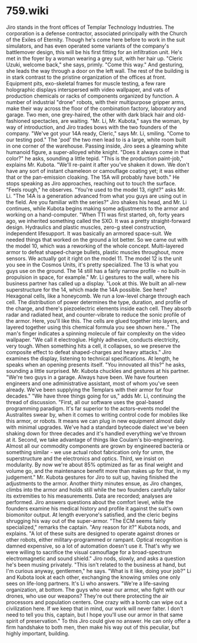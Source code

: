 <!-- TITLE: 759.wiki -->
<!-- SUBTITLE: A game log for Synthetic Saints -->

# 759.wiki

Jiro stands in the front offices of Templar Technology Industries. The corporation is a defense contractor, associated principally with the Church of the Exiles of Eternity. Though he's come here before to work in the suit simulators, and has even operated some variants of the company's battlemover design, this will be his first fitting for an infiltration unit. He's met in the foyer by a woman wearing a grey suit, with her hair up. "Cleric Uzuki, welcome back," she says, primly. "Come this way." And gesturing, she leads the way through a door on the left wall. The rest of the building is in stark contrast to the pristine organization of the offices at front. Equipment pits, exo-skeletal frames for muscle testing, a few rare holographic displays interspersed with video wallpaper, and vats of production chemicals or racks of components organized by function. A number of industrial "drone" robots, with their multipurpose gripper arms, make their way across the floor of the combination factory, laboratory and garage. Two men, one grey-haired, the other with dark black hair and old-fashioned spectacles, are waiting. "Mr. Li, Mr. Kubota," says the woman, by way of introduction, and Jiro trades bows with the two founders of the company. "We've got your 14A ready, Cleric," says Mr. Li, smiling. "Come to our testing pod." The 'pod' the two men lead to is a large, white room built in one corner of the warehouse. Passing inside, Jiro sees a gleaming white humanoid figure, a super-alloyed white knight. "Does it always come in that color?" he asks, sounding a little tepid. "This is the production paint-job," explains Mr. Kubota. "We'll re-paint it after you've shaken it down. We don't have any sort of instant chameleon or camouflage coating yet; it was either that or the pan-emission cloaking. The 15A will probably have both." He stops speaking as Jiro approaches, reaching out to touch the surface. "Feels rough," he observes. "You're used to the model 13, right?" asks Mr. Li. "The 14A is a generation advanced from what you guys are using out in the field. Are you familiar with the series?" Jiro shakes his head, and Mr. Li continues, while Kubota begins making some adjustments to the armor and working on a hand-computer. "When TTI was first started, oh, forty years ago, we inherited something called the SXO. It was a pretty straight-forward design. Hydraulics and plastic muscles, zero-g steel construction, independent lifesupport. It was basically an armored space-suit. We needed things that worked on the ground a lot better. So we came out with the model 10, which was a reworking of the whole concept. Multi-layered armor to defeat shaped-charge bullets, plastic muscles throughout, more sensors. We actually got it right on the model 11. The model 12 is the unit you see in the Cosmos Units, it's pretty specialized. The 13 is what you guys use on the ground. The 14 still has a fairly narrow profile - no built-in propulsion in space, for example." Mr. Li gestures to the wall, where his business partner has called up a display. "Look at this. We built an all-new superstructure for the 14, which made the 14A possible. See here? Hexagonal cells, like a honeycomb. We run a low-level charge through each cell. The distribution of power determines the type, duration, and profile of the charge, and there's piezoelectric elements inside each cell. They absorb radar and radiated heat, and counter-vibrate to reduce the sonic profile of the armor. Here, you'll like this. The cells are glued together into layers, and layered together using this chemical formula you see shown here.." The man's finger indicates a spinning molecule of fair complexity on the video wallpaper. "We call it electroglue. Highly adhesive, conducts electricity, very tough. When something hits a cell, it collapses, so we preserve the composite effect to defeat shaped-charges and heavy attacks." Jiro examines the display, listening to technical specifications. At length, he speaks when an opening presents itself. "You innovated all this?" he asks, sounding a little surprised. Mr. Kubota chuckles and gestures at his partner. "We're two guys in a garage. Always have been. We have fourteen engineers and one administrative assistant, most of whom you've seen already. We've been supplying the Templars with their armor for four decades." "We have three things going for us," adds Mr. Li, continuing the thread of discussion. "First, all our software uses the goal-based programming paradigm. It's far superior to the actors-events model the Australites swear by, when it comes to writing control code for mobiles like this armor, or robots. It means we can plug in new equipment almost daily with minimal upgrades. We've had a standard bytecode dialect we've been shaking down for three decades and it's handled everything we've thrown at it. Second, we take advantage of things like Coulam's bio-engineering. Almost all our commodity components are grown by engineered bacteria or something similar - we use actual robot fabrication only for umm, the superstructure and the electronics and optics. Third, we insist on modularity. By now we're about 85% optimized as far as final weight and volume go, and the maintenance benefit more than makes up for that, in my judgement." Mr. Kubota gestures for Jiro to suit up, having finished the adjustments to the armor. Another thirty minutes ensue, as Jiro changes, climbs into the armor and holds still while the two founders carefully tailor its extremities to his measurements. Data are recorded; analyses are performed. Jiro answers questions about the comfort level, while the founders examine his medical history and profile it against the suit's own biomonitor output. At length everyone's satisfied, and the cleric begins shrugging his way out of the super-armor. "The ECM seems fairly specialized," remarks the captain. "Any reason for it?" Kubota nods, and explains. "A lot of these suits are designed to operate against drones or other robots, either military-programmed or rampant. Optical recognition is damned expensive, so a lot of automation doesn't use it. That's why we were willing to sacrifice the visual camouflage for a broad-spectrum electromagnetic and sound shield." Jiro nods, slowly, and asks a question he's been musing privately. "This isn't related to the business at hand, but I'm curious anyway, gentlemen," he says. "What is it like, doing your job?" Li and Kubota look at each other, exchanging the knowing smiles one only sees on life-long partners. It's Li who answers. "We're a life-saving organization, at bottom. The guys who wear our armor, who fight with our drones, who use our weapons? They're out there protecting the air processors and population centers. One crazy with a bomb can wipe out a civilization here. If we keep that in mind, our work will never falter. I don't need to tell you this, captain, but I hope you'll use our armor in that same spirit of preservation." To this Jiro could give no answer. He can only offer a firm handshake to both men, then make his way out of this peculiar, but highly important, building.